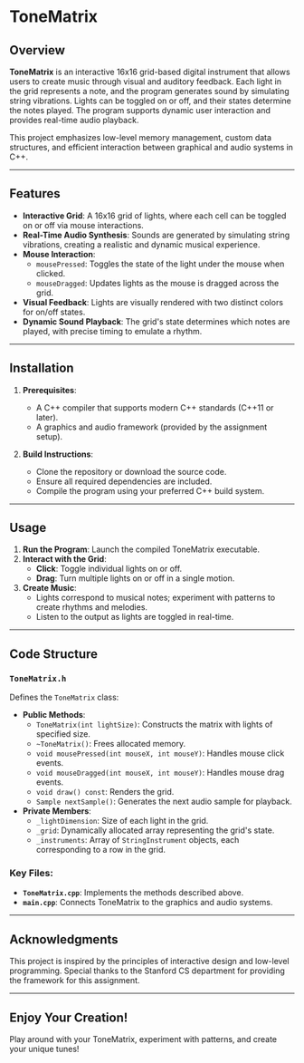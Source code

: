 # ToneMatrix

## Overview

**ToneMatrix** is an interactive 16x16 grid-based digital instrument that allows users to create music through visual and auditory feedback. Each light in the grid represents a note, and the program generates sound by simulating string vibrations. Lights can be toggled on or off, and their states determine the notes played. The program supports dynamic user interaction and provides real-time audio playback.

This project emphasizes low-level memory management, custom data structures, and efficient interaction between graphical and audio systems in C++.

---

## Features

- **Interactive Grid**: A 16x16 grid of lights, where each cell can be toggled on or off via mouse interactions.
- **Real-Time Audio Synthesis**: Sounds are generated by simulating string vibrations, creating a realistic and dynamic musical experience.
- **Mouse Interaction**:
  - `mousePressed`: Toggles the state of the light under the mouse when clicked.
  - `mouseDragged`: Updates lights as the mouse is dragged across the grid.
- **Visual Feedback**: Lights are visually rendered with two distinct colors for on/off states.
- **Dynamic Sound Playback**: The grid's state determines which notes are played, with precise timing to emulate a rhythm.

---

## Installation

1. **Prerequisites**:
   - A C++ compiler that supports modern C++ standards (C++11 or later).
   - A graphics and audio framework (provided by the assignment setup).

2. **Build Instructions**:
   - Clone the repository or download the source code.
   - Ensure all required dependencies are included.
   - Compile the program using your preferred C++ build system.

---

## Usage

1. **Run the Program**: Launch the compiled ToneMatrix executable.
2. **Interact with the Grid**:
   - **Click**: Toggle individual lights on or off.
   - **Drag**: Turn multiple lights on or off in a single motion.
3. **Create Music**:
   - Lights correspond to musical notes; experiment with patterns to create rhythms and melodies.
   - Listen to the output as lights are toggled in real-time.

---

## Code Structure

### `ToneMatrix.h`

Defines the `ToneMatrix` class:
- **Public Methods**:
  - `ToneMatrix(int lightSize)`: Constructs the matrix with lights of specified size.
  - `~ToneMatrix()`: Frees allocated memory.
  - `void mousePressed(int mouseX, int mouseY)`: Handles mouse click events.
  - `void mouseDragged(int mouseX, int mouseY)`: Handles mouse drag events.
  - `void draw() const`: Renders the grid.
  - `Sample nextSample()`: Generates the next audio sample for playback.
- **Private Members**:
  - `_lightDimension`: Size of each light in the grid.
  - `_grid`: Dynamically allocated array representing the grid's state.
  - `_instruments`: Array of `StringInstrument` objects, each corresponding to a row in the grid.

### Key Files:
- **`ToneMatrix.cpp`**: Implements the methods described above.
- **`main.cpp`**: Connects ToneMatrix to the graphics and audio systems.

---

## Acknowledgments

This project is inspired by the principles of interactive design and low-level programming. Special thanks to the Stanford CS department for providing the framework for this assignment.

---

## Enjoy Your Creation!

Play around with your ToneMatrix, experiment with patterns, and create your unique tunes!
